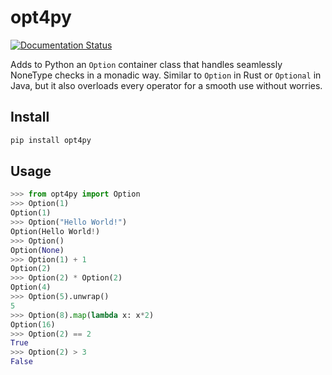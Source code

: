 # opt4py
[![Documentation Status](https://readthedocs.org/projects/opt4py/badge/?version=latest)](https://opt4py.readthedocs.io/en/latest/?badge=latest)

Adds to Python an `Option` container class that handles seamlessly NoneType checks in a monadic way. Similar to `Option`
in Rust or `Optional` in Java, but it also overloads every operator for a smooth use without worries.

## Install
```bash
pip install opt4py
```

## Usage
```python
>>> from opt4py import Option
>>> Option(1)
Option(1)
>>> Option("Hello World!")
Option(Hello World!)
>>> Option()
Option(None)
>>> Option(1) + 1
Option(2)
>>> Option(2) * Option(2)
Option(4)
>>> Option(5).unwrap()
5
>>> Option(8).map(lambda x: x*2)
Option(16)
>>> Option(2) == 2
True
>>> Option(2) > 3
False
```
